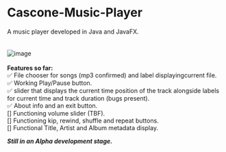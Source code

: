 # Cascone-Music-Player
A music player developed in Java and JavaFX. <br> <br>
<br>
![image](https://drive.google.com/uc?export=view&id=1RYHmlJ28GvwovBc36VldZyqnMCamHHlm)
<br><br><b>Features so far: </b><br>
✅ File chooser for songs (mp3 confirmed) and label displayingcurrent file.<br>
✅ Working Play/Pause button. <br>
✅ slider that displays the current time position of the track alongside labels for current time and track duration (bugs present).<br>
✅ About info and an exit button. <br>
[] Functioning volume slider (TBF). <br>
[] Functioning kip, rewind, shuffle and repeat buttons. <br>
[] Functional Title, Artist and Album metadata display.<br>


<b> <i> Still in an Alpha development stage. </b> </i>
